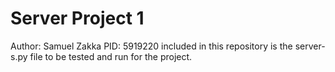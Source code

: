 # Server Project 1
Author: Samuel Zakka 
PID: 5919220
included in this repository is the server-s.py file to be tested and run for the project.
